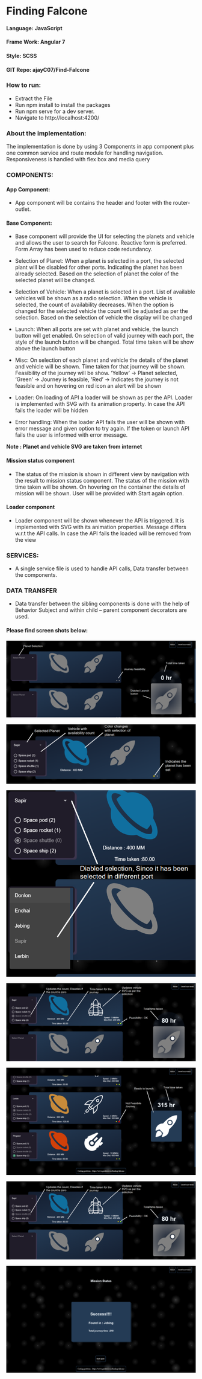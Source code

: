 # **Finding Falcone**
#### Language: JavaScript
#### Frame Work: Angular 7
#### Style: SCSS
#### GIT Repo: ajayC07/Find-Falcone
### How to run: 
- Extract the File
- Run npm install to install the packages
- Run npm serve for a dev server. 
- Navigate to http://localhost:4200/

### About the implementation:

The implementation is done by using 3 Components in app component plus one common service and route module for handling navigation. Responsiveness is handled with flex box and media query

### COMPONENTS:

#### App Component:
- App component will be contains the header and footer with the router-outlet.

#### Base Component:
- Base component will provide the UI for selecting the planets and vehicle and allows the user to search for Falcone. Reactive form is preferred. Form Array has been used to reduce code redundancy.
- Selection of Planet: When a planet is selected in a port, the selected plant will be disabled for other ports. Indicating the planet has been already selected. Based on the selection of planet the color of the selected planet will be changed.
- Selection of Vehicle: When a planet is selected in a port. List of available vehicles will be shown as a radio selection. When the vehicle is selected, the count of availability decreases. When the option is changed for the selected vehicle the count will be adjusted as per the selection. Based on the selection of vehicle the display will be changed
- Launch: When all ports are set with planet and vehicle, the launch button will get enabled. On selection of valid journey with each port, the style of the launch button will be changed. Total time taken will be show above the launch button

- Misc: On selection of each planet and vehicle the details of the planet and vehicle will be shown. Time taken for that journey will be shown. Feasibility of the journey will be show. 
		‘Yellow’ -> Planet selected, 
		‘Green’ -> Journey is feasible, 
		   'Red’ -> Indicates the journey is not feasible and on hovering on red icon an alert will be shown
- Loader: On loading of API a loader will be shown as per the API. Loader is implemented with SVG with its animation property. In case the API fails the loader will be hidden
- Error handling: When the loader API fails the user will be shown with error message and given option to try again. If the token or launch API fails the user is informed with error message. 

**Note : Planet and vehicle SVG are taken from internet**

#### Mission status component

- The status of the mission is shown in different view by navigation with the result to mission status component. The status of the mission with time taken will be shown. On hovering on the container the details of mission will be shown. User will be provided with Start again option.

#### Loader component
 - Loader component will be shown whenever the API is triggered. It is implemented with SVG with its animation properties. Message differs w.r.t the API calls. In case the API fails the loaded will be removed from the view

### SERVICES:
- A single service file is used to handle API calls, Data transfer between the components.

### DATA TRANSFER 
- Data transfer between the sibling components is done with the help of Behavior Subject and within child – parent component decorators are used.

####  Please find screen shots below:
![Home](./screenshots/Falcone-Home-Desc.png)

![Planet](./screenshots/Falcone-Planet-Desc.png)

![Planet-Disable](./screenshots/Falcone-Planet-disable-Desc.png)

![Vehicle](./screenshots/Falcone-Vehicle-Desc.png)

![Falcone-Vehicle-count](./screenshots/Falcone-Vehicle-count[-Desc.png)

![Falcone-Vehicle-Desc](./screenshots/Falcone-Vehicle-Desc.png)

![Falcone-success](./screenshots/Falcone-success.png)



